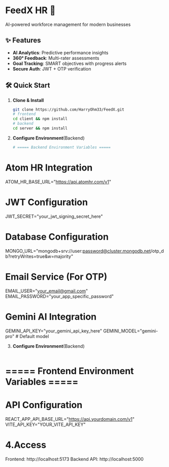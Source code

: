 # FeedX HR 🚀

AI-powered workforce management for modern businesses


## ✨ Features
- **AI Analytics**: Predictive performance insights
- **360° Feedback**: Multi-rater assessments
- **Goal Tracking**: SMART objectives with progress alerts
- **Secure Auth**: JWT + OTP verification

## 🛠️ Quick Start

1. **Clone & Install**
   ```bash
   git clone https://github.com/HarryOhm33/FeedX.git
   # frontend
   cd client && npm install
   # backend
   cd server && npm install

2. **Configure Environment**(Backend)
   ```bash
   # ===== Backend Environment Variables =====
# Atom HR Integration
ATOM_HR_BASE_URL="https://api.atomhr.com/v1"

# JWT Configuration
JWT_SECRET="your_jwt_signing_secret_here"

# Database Configuration
MONGO_URL="mongodb+srv://user:password@cluster.mongodb.net/otp_db?retryWrites=true&w=majority"

# Email Service (For OTP)
EMAIL_USER="your_email@gmail.com"
EMAIL_PASSWORD="your_app_specific_password"

# Gemini AI Integration
GEMINI_API_KEY="your_gemini_api_key_here"
GEMINI_MODEL="gemini-pro" # Default model

3. **Configure Environment**(Backend)
   ```bash
# ===== Frontend Environment Variables =====
# API Configuration
REACT_APP_API_BASE_URL="https://api.yourdomain.com/v1"
VITE_API_KEY="YOUR_VITE_API_KEY"

# 4.Access
Frontend: http://localhost:5173
Backend API: http://localhost:5000